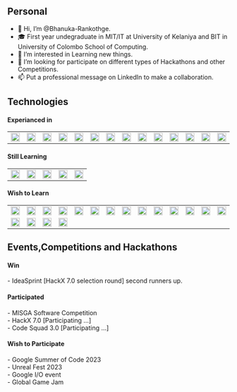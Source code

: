 <h2>Personal</h2>

- 👋 Hi, I’m @Bhanuka-Rankothge.
- 🎓 First year undegraduate in MIT/IT at University of Kelaniya and BIT in University of Colombo School of Computing.
- 👀 I’m interested in Learning new things.
- 💞️ I’m looking for participate on different types of Hackathons and other Competitions.
- 📫 Put a professional message on LinkedIn to make a collaboration.

<h2>Technologies</h2>

<h4>Experianced in</h4> 

<table border = 0px>
  <tr border = 0px>
    <td>
      <img src = "https://th.bing.com/th/id/OIP.G1asgjsAelqNctqZ_07gCAHaI4?pid=ImgDet&rs=1" width = 20px height = 20px/>
    </td>
    <td>
      <img src = "https://www.logolynx.com/images/logolynx/s_7e/7eed17a45f24e41077eb7cad1d031492.png" width = 20px height = 20px/> 
    </td>
    <td>
      <img src = "https://en.opensuse.org/images/e/e8/Vscode.png" width = 20px height = 20px/>
    </td>
    <td>
      <img src = "https://th.bing.com/th/id/R.f5d73f3b9592fdb8c99ac0e7e09d7fa0?rik=6i1M8kXnKNXpWg&pid=ImgRaw&r=0" width = 20px height = 20px/>
    </td>
    <td>
      <img src = "https://th.bing.com/th/id/OIP.8NA9U8JHPnlRWFVF7bslZwAAAA?pid=ImgDet&w=300&h=300&rs=1" width = 20px height = 20px/>
    </td>
    <td>
      <img src = "https://emojis.slackmojis.com/emojis/images/1450733280/232/java.png?1450733280" width = 20px height = 20px/>
    </td>
    <td>
      <img src = "https://th.bing.com/th/id/R.9d460ec0196c99cdb14cb98647305309?rik=bAgludBfo3ziGg&pid=ImgRaw&r=0" width = 20px height = 20px/>
    </td>
    <td>
      <img src = "https://th.bing.com/th/id/R.0b849c72f38362fe12072a4916660013?rik=lfLDtwDdfSLNBA&pid=ImgRaw&r=0" width = 20px height = 20px/>
    </td>
    <td>
      <img src = "https://th.bing.com/th/id/R.069b860fd2adff9efe947b9edd9d0486?rik=L7KuBaLWBc%2fh9g&pid=ImgRaw&r=0" width = 20px height = 20px/>
    </td>
    <td>
      <img src = "https://th.bing.com/th/id/R.e8e68bd1e5467f7f4a05dc255288ed4e?rik=mVNdwU4KYhKutQ&pid=ImgRaw&r=0&sres=1&sresct=1" width = 20px height = 20px/>
    </td>
    <td>
      <img src = "https://th.bing.com/th/id/R.6d532991be66dd9062395e614b136c59?rik=zJTeh1%2bL2zw93w&pid=ImgRaw&r=0&sres=1&sresct=1" width = 20px height = 20px/>
    </td>
    <td>
      <img src = "https://th.bing.com/th/id/OIP.PEs_WCP1i7pGRBLmwVrO5gHaHa?pid=ImgDet&w=894&h=894&rs=1" width = 20px height = 20px/>
    </td>
    <td>
      <img src = "https://th.bing.com/th/id/R.ef28f71037a5929de24a73152990e839?rik=gp8EYytq4WFKkA&pid=ImgRaw&r=0" width = 20px height = 20px/>
    </td>
    <td>
      <img src = "https://th.bing.com/th/id/OIP.TKEzJMCqUx0hImlLjrN9uQHaHa?pid=ImgDet&rs=1" width = 20px height = 20px/>
    </td>
    <td>
      <img src = "https://platform.deloitte.com.au/hs-fs/hubfs/workflow-example.png?width=192&name=workflow-example.png" width = 20px height = 20px/>
    </td>
    <td>
      <img src = "https://cdn.freebiesupply.com/logos/large/2x/intellij-idea-1-logo-png-transparent.png" width = 20px height = 20px/>
    </td>
    <td>
      <img src = "https://th.bing.com/th/id/OIP.zCWqhC_s3vLpfyu3Eo_JEwHaHa?pid=ImgDet&rs=1" width = 20px height = 20px/>
    </td>
    <td>
      <img src = "https://curvice.com/wp-content/uploads/2019/11/Lucid-Chart.png" width = 20px height = 20px/>
    </td>
  </tr>
</table>

<h4>Still Learning</h4> 

<table border = 0px>
  <tr border = 0px>
    <td>
      <img src = "https://th.bing.com/th/id/R.04c5f18749c6a1c64b65f6d8f26d7b53?rik=LkrYgbJM3QA11g&riu=http%3a%2f%2fpluspng.com%2fimg-png%2fjavascript-vector-png-javascript-vector-logo-600.png&ehk=AXgaWQyvJOW74V%2fR1QuC2sk1YLpGBMJiGQVzBM07y2Q%3d&risl=&pid=ImgRaw&r=0" width = 20px height = 20px/>
    </td>
    <td>
      <img src = "https://th.bing.com/th/id/R.d94f15ebd73b84064243d43aca84b3c1?rik=99zJcPuLZTDFBQ&pid=ImgRaw&r=0" width = 20px height = 20px/> 
    </td>
    <td>
      <img src = "https://th.bing.com/th/id/R.b3b644aa4995aee815fb831d715c4c68?rik=xmFh2anLSp0SDQ&pid=ImgRaw&r=0" width = 20px height = 20px/>
    </td>
    <td>
      <img src = "https://th.bing.com/th/id/OIP.Xa0BEkwl0Zx4qnY9lMbD7gHaHa?pid=ImgDet&rs=1" width = 20px height = 20px/>
    </td>
    <td>
      <img src = "https://www.chicagoit.com/images/bootstrap_logo-1.png" width = 20px height = 20px/>
    </td>
  </tr>
</table>
    
<h4> Wish to Learn </h4>

<table border = 0px>
  <tr border = 0px>
    <td>
      <img src = "https://th.bing.com/th/id/R.f81a6f373c244b1f70f4b7402b5ab372?rik=rbXh4ieLuKt%2bmA&riu=http%3a%2f%2flogos-download.com%2fwp-content%2fuploads%2f2016%2f09%2fReact_logo_logotype_emblem.png&ehk=QhGOkKcUKCU7FBQgHOajOiJqJBACUTD2Ni6LsfqzCEA%3d&risl=&pid=ImgRaw&r=0" width = 20px height = 20px/>
    </td>
    <td>
      <img src = "https://th.bing.com/th/id/R.f8df73f4d95ad6a8861f8168793597fb?rik=WG5LVentIHubeA&riu=http%3a%2f%2fwww.techspot.com%2fimages2%2fdownloads%2ftopdownload%2f2014%2f05%2funity.png&ehk=%2fuqebkgR%2fD6Od%2bwTtdBI6ClkyzFsMdpUOPsfngZeMZw%3d&risl=&pid=ImgRaw&r=0" width = 20px height = 20px/> 
    </td>
    <td>
      <img src = "https://th.bing.com/th/id/R.99a875fcb1ab1acffef7210e6eeac113?rik=PfIajH%2f9xTjxHg&pid=ImgRaw&r=0" width = 20px height = 20px/>
    </td>
    <td>
      <img src = "https://th.bing.com/th/id/R.a28f0dcd039f6b4dd7eab04d31e1d7f1?rik=KWi8YnsWXxvVKw&pid=ImgRaw&r=0" width = 20px height = 20px/>
    </td>
    <td>
      <img src = "https://th.bing.com/th/id/OIP.Sw8P_RkTYoUzYBkoV4eYfwAAAA?pid=ImgDet&rs=1" width = 20px height = 20px/>
    </td>
    <td>
      <img src = "https://th.bing.com/th/id/R.64a52b71e611a2f1e3df3f242ea366e7?rik=JNbr5sUZSBH%2fLg&pid=ImgRaw&r=0" width = 20px height = 20px/>
    </td>
    <td>
      <img src = "https://th.bing.com/th/id/R.dedd9e7c22ed0a96279bae4424e0b43a?rik=NaBfBfefgo022A&pid=ImgRaw&r=0" width = 20px height = 20px/>
    </td>
    <td>
      <img src = "https://th.bing.com/th/id/OIP.ilC2Aqp5sZd1wi0CopD1HwHaHa?pid=ImgDet&rs=1" width = 20px height = 20px/>
    </td>
    <td>
      <img src = "https://th.bing.com/th/id/OIP.D2ppCycgCvm90WV3CNIM-AHaHa?pid=ImgDet&rs=1" width = 20px height = 20px/>
    </td>
    <td>
      <img src = "https://th.bing.com/th/id/R.c764681291801fc83c6992360f215887?rik=%2fi%2biVKozqULirA&pid=ImgRaw&r=0" width = 20px height = 20px/>
    </td>   
    <td>
      <img src = "https://th.bing.com/th/id/R.00cda11ceae876c4f760ab6e1b1be2ef?rik=b%2bFIy%2bUPidCSqg&pid=ImgRaw&r=0" width = 20px height = 20px/>
    </td>
    <td>
      <img src = "https://th.bing.com/th/id/R.46123d2e0c9a02565717015b5e6e5fe5?rik=zboBWcK7o7u0yQ&pid=ImgRaw&r=0" width = 20px height = 20px/>
    </td>
    <td>
      <img src = "https://assets.website-files.com/5f10ed4c0ebf7221fb5661a5/5f639fdb1de15e42d31f987d_Kubernetes_Logo.png" width = 20px height = 20px/>
    </td>
    <td>
      <img src = "https://desarrollador-android.com/wp-content/uploads/2015/03/android_studio_logo-600x600.png" width = 20px height = 20px/>
    </td>  
    <td>
      <img src = "https://th.bing.com/th/id/R.cc85e848a7a5871ebd335b0ac4375a91?rik=8rmdxQFxz9ALxw&pid=ImgRaw&r=0" width = 20px height = 20px/>
    </td>
    <td>
      <img src = "https://th.bing.com/th/id/R.d2a525db37bc785d4ce7ae6fb92a0ef5?rik=6EUsS8ycT5%2flmQ&pid=ImgRaw&r=0" width = 20px height = 20px/>
    </td>
    <td>
      <img src = "https://th.bing.com/th/id/R.04079e7ea61a8835f44a3a125091f3ed?rik=NhQY5jneDTbPog&pid=ImgRaw&r=0" width = 20px height = 20px/>
    </td>
    <td>
      <img src = "https://th.bing.com/th/id/R.063d50cbc957ecdc61ed126db8ac2031?rik=UVJGn34V6TGvrg&pid=ImgRaw&r=0" width = 20px height = 20px/>
    </td>
    <td>
      <img src = "https://th.bing.com/th/id/R.8337110621777575b2ee7849b628cda1?rik=RFwA%2fbewlkgojg&pid=ImgRaw&r=0" width = 20px height = 20px/>
    </td>
    <td>
      <img src = "https://th.bing.com/th/id/R.783db919016d4a2d589f2fcb6f9dd763?rik=Rfs7EJciN9DCZA&pid=ImgRaw&r=0" width = 20px height = 20px/>
    </td>
    <td>
      <img src = "https://th.bing.com/th/id/R.95f604e16766bd98ffab788d83b5a601?rik=cVoppkXi7XCQ6g&pid=ImgRaw&r=0" width = 20px height = 20px/>
    </td>
  </tr>
  <tr>
    <td>
      <img src = "https://th.bing.com/th/id/OIP.Eh3pv6Kf_C3ThhT2BXx_fgHaHa?pid=ImgDet&rs=1" width = 20px height = "20px"/>
    </td>
    <td>
      <img src = "https://th.bing.com/th/id/R.48239ca51bf20b44aa93714dba956201?rik=VTnyO3nepVNVPA&pid=ImgRaw&r=0" width = 20px height = "20px"/>
    </td>
    <td>
      <img src = "https://th.bing.com/th/id/R.be6152a64f71b69c401e41fb726b7edd?rik=fjHyPbPha04Q1A&pid=ImgRaw&r=0&sres=1&sresct=1" width = 20px height = "20px"/>
    </td>
    <td>
      <img src = "https://th.bing.com/th/id/OIP.yDncA-XRfTzWHb8jrjyoiwHaHa?pid=ImgDet&rs=1" width = 20px height = "20px"/>
    </td>
  </tr>
</table>

<h2>Events,Competitions and Hackathons</h2>
  <h4>Win</h4>
    - IdeaSprint [HackX 7.0 selection round] second runners up.
  <h4>Participated</h4>
    - MISGA Software Competition <br/>
    - HackX 7.0 [Participating ...]<br/>
    - Code Squad 3.0 [Participating ...]<br/>
  <h4>Wish to Participate</h4>
    - Google Summer of Code 2023<br/>
    - Unreal Fest 2023<br/>
    - Google I/O event<br/>
    - Global Game Jam<br/>
  



<!---
Bhanuka-Rankothge/Bhanuka-Rankothge is a ✨ special ✨ repository because its `README.md` (this file) appears on your GitHub profile.
You can click the Preview link to take a look at your changes.
--->
